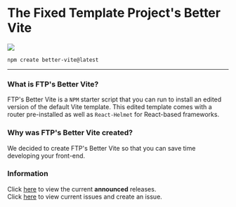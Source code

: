 # The Fixed Template Project's Better Vite

![](https://img.shields.io/npm/v/create-better-vite?style=flat-square&logo=npm&color=ff0000)

```
npm create better-vite@latest
```

---

### What is FTP's Better Vite?

FTP's Better Vite is a `NPM` starter script that you can run to install an edited version of the default Vite template. This edited template comes with a router pre-installed as well as `React-Helmet` for React-based frameworks.

### Why was FTP's Better Vite created?

We decided to create FTP's Better Vite so that you can save time developing your front-end.

### Information

Click [here](https://github.com/FixedTemplateProject/better-vite/releases) to view the current **announced** releases. <br/>
Click [here](https://github.com/FixedTemplateProject/better-vite/issues) to view current issues and create an issue.
